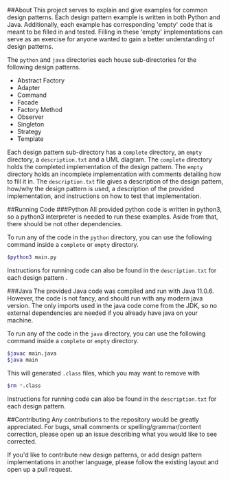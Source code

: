 ##About
This project serves to explain and give examples for common design
patterns. Each design pattern example is written in both Python and Java.
Additionally, each example has corresponding 'empty' code that is meant to be
filled in and tested. Filling in these 'empty' implementations can serve as an
exercise for anyone wanted to gain a better understanding of design patterns.

The `python` and `java` directories each house sub-directories for the following
design patterns.
- Abstract Factory
- Adapter
- Command
- Facade
- Factory Method
- Observer
- Singleton
- Strategy
- Template

Each design pattern sub-directory has a `complete` directory, an `empty`
directory, a `description.txt` and a UML diagram. The `complete` directory holds
the completed implementation of the design pattern. The `empty` directory holds
an incomplete implementation with comments detailing how to fill it in.
The `description.txt` file gives a description of the design pattern, how/why the design pattern is used, a description of the provided implementation, and instructions
on how to test that implementation.

##Running Code
###Python
All provided python code is written in python3, so a python3 interpreter is
needed to run these examples. Aside from that, there should be not other
dependencies.

To run any of the code in the `python` directory, you can use the following
command inside a `complete` or `empty` directory.
```bash
$python3 main.py
```

Instructions for running code can also be found in the `description.txt` for
each design pattern .

###Java
The provided Java code was compiled and run with Java 11.0.6. However, the code
is not fancy, and should run with any modern java version. The only imports used
in the java code come from the JDK, so no external dependencies are needed if
you already have java on your machine.

To run any of the code in the `java` directory, you can use the following
command inside a `complete` or `empty` directory.
```bash
$javac main.java
$java main
```
This will generated `.class` files, which you may want to remove with
```bash
$rm *.class
```

Instructions for running code can also be found in the `description.txt` for
each design pattern.

##Contributing
Any contributions to the repository would be greatly appreciated. For bugs,
small comments or spelling/grammar/content correction, please open up an issue
describing what you would like to see corrected.

If you'd like to contribute new design patterns, or add design pattern
implementations in another language, please follow the existing layout and
open up a pull request.
